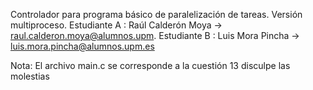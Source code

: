 Controlador para programa básico de paralelización de tareas. Versión multiproceso.
Estudiante A : Raúl Calderón Moya -> raul.calderon.moya@alumnos.upm.
Estudiante B : Luis Mora Pincha -> luis.mora.pincha@alumnos.upm.es

Nota: El archivo main.c se corresponde a la cuestión 13 disculpe las molestias
